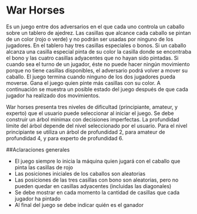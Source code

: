 # War Horses

Es un juego entre dos adversarios en el que cada uno controla un caballo sobre
un tablero de ajedrez. Las casillas que alcance cada caballo se pintan de un color (rojo o verde)
y no podrán ser usadas por ninguno de los jugadores. En el tablero hay tres casillas especiales
o bonos. Si un caballo alcanza una casilla especial pinta de su color la casilla donde se encontraba
el bono y las cuatro casillas adyacentes que no hayan sido pintadas. Si cuando sea el turno de
un jugador, éste no puede hacer ningún movimiento porque no tiene casillas disponibles, el
adversario podrá volver a mover su caballo. El juego termina cuando ninguno de los dos jugadores
pueda moverse. Gana el juego quien pinte más casillas con su color. A continuación se muestra
un posible estado del juego después de que cada jugador ha realizado dos movimientos.



War horses presenta tres niveles de dificultad (principiante, amateur, y experto) que el usuario
puede seleccionar al iniciar el juego. Se debe construir un árbol minimax con decisiones
imperfectas. La profundidad límite del árbol depende del nivel seleccionado por el usuario. Para
el nivel principiante se utiliza un árbol de profundidad 2, para amateur de profundidad 4, y para
experto de profundidad 6.

##Aclaraciones generales

- El juego siempre lo inicia la máquina quien jugará con el caballo que pinta las casillas de rojo
- Las posiciones iniciales de los caballos son aleatorias
- Las posiciones de las tres casillas con bono son aleatorias, pero no pueden quedar en casillas
adyacentes (incluidas las diagonales)
- Se debe mostrar en cada momento la cantidad de casillas que cada jugador ha pintado
- Al final del juego se debe indicar quién es el ganador
